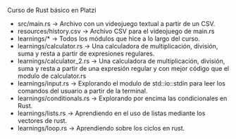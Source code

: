 Curso de Rust básico en Platzi

* src/main.rs -> Archivo con un videojuego textual a partir de un CSV.
* resources/history.csv -> Archivo CSV para el videojuego de main.rs
* learnings/* -> Todos los módulos que hice a lo largo del curso.
* learnings/calculator.rs -> Una calculadora de multiplicación, división, suma y resta a partir de expresiones regulares.
* learnings/calculator_2.rs -> Una calculadora de multiplicación, división, suma y resta a partir de una expresión regular y con mejor código que el modulo de calculator.rs
* learnings/input.rs -> Explorando el modulo de std::io::stdin para leer los comandos del usuario a partir de la terminal.
* learnings/conditionals.rs -> Explorando por encima las condicionales en Rust.
* learnings/lists.rs -> Aprendiendo en el uso de listas mediante los vectores de rust.
* learnings/loop.rs -> Aprendiendo sobre los ciclos en rust. 
